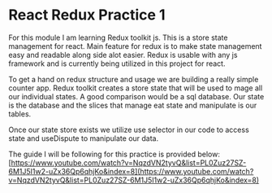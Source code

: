 # React Redux Practice 1

For this module I am learning Redux toolkit js. This is a store state management for react. Main feature for redux is to make state management easy and readable along side alot easier. Redux is usable with any js framework and is currently being utilized in this project for react.

To get a hand on redux structure and usage we are building a really simple counter app. Redux toolkit creates a store state that will be used to mage all our individual states. A good comparison would be a sql database. Our state is the database and the slices that manage eat state and manipulate is our tables.

Once our state store exists we utilize use selector in our code to access state and useDispute to manipulate our data.

The guide I will be following for this practice is provided below:
[https://www.youtube.com/watch?v=NqzdVN2tyvQ&list=PL0Zuz27SZ-6M1J5I1w2-uZx36Qp6qhjKo&index=8](https://www.youtube.com/watch?v=NqzdVN2tyvQ&list=PL0Zuz27SZ-6M1J5I1w2-uZx36Qp6qhjKo&index=8)
